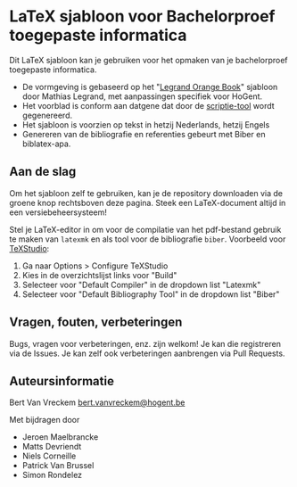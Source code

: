 # LaTeX sjabloon voor Bachelorproef toegepaste informatica

Dit LaTeX sjabloon kan je gebruiken voor het opmaken van je bachelorproef toegepaste informatica.

- De vormgeving is gebaseerd op het "[Legrand Orange Book](http://www.latextemplates.com/template/the-legrand-orange-book)" sjabloon door Mathias Legrand, met aanpassingen specifiek voor HoGent.
- Het voorblad is conform aan datgene dat door de [scriptie-tool](https://scriptie.hogent.be/) wordt gegenereerd.
- Het sjabloon is voorzien op tekst in hetzij Nederlands, hetzij Engels
- Genereren van de bibliografie en referenties gebeurt met Biber en biblatex-apa.

## Aan de slag

Om het sjabloon zelf te gebruiken, kan je de repository downloaden via de groene knop rechtsboven deze pagina. Steek een LaTeX-document altijd in een versiebeheersysteem!

Stel je LaTeX-editor in om voor de compilatie van het pdf-bestand gebruik te maken van `latexmk` en als tool voor de bibliografie `biber`. Voorbeeld voor [TeXStudio](http://www.texstudio.org/):

1. Ga naar Options > Configure TeXStudio
2. Kies in de overzichtslijst links voor "Build"
3. Selecteer voor "Default Compiler" in de dropdown list "Latexmk"
4. Selecteer voor "Default Bibliography Tool" in de dropdown list "Biber"

## Vragen, fouten, verbeteringen

Bugs, vragen voor verbeteringen, enz. zijn welkom! Je kan die registreren via de Issues. Je kan zelf ook verbeteringen aanbrengen via Pull Requests.

## Auteursinformatie

Bert Van Vreckem <bert.vanvreckem@hogent.be>

Met bijdragen door

- Jeroen Maelbrancke
- Matts Devriendt
- Niels Corneille
- Patrick Van Brussel
- Simon Rondelez

